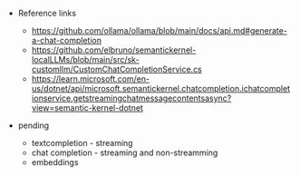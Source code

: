 - Reference links 
    - https://github.com/ollama/ollama/blob/main/docs/api.md#generate-a-chat-completion
    - https://github.com/elbruno/semantickernel-localLLMs/blob/main/src/sk-customllm/CustomChatCompletionService.cs
    - https://learn.microsoft.com/en-us/dotnet/api/microsoft.semantickernel.chatcompletion.ichatcompletionservice.getstreamingchatmessagecontentsasync?view=semantic-kernel-dotnet


- pending
  - textcompletion - streaming
  - chat completion - streaming and non-streamming
  - embeddings